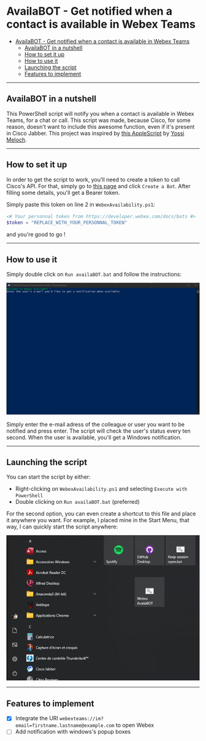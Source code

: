 # AvailaBOT - Get notified when a contact is available in Webex Teams

- [AvailaBOT - Get notified when a contact is available in Webex Teams](#availabot---get-notified-when-a-contact-is-available-in-webex-teams)
  - [AvailaBOT in a nutshell](#availabot-in-a-nutshell)
  - [How to set it up](#how-to-set-it-up)
  - [How to use it](#how-to-use-it)
  - [Launching the script](#launching-the-script)
  - [Features to implement](#features-to-implement)

---

## AvailaBOT in a nutshell

This PowerShell script will notify you when a contact is available in Webex Teams, for a chat or call.
This script was made, because Cisco, for some reason, doesn't want to include this awesome function, even if it's present in Cisco Jabber.
This project was inspired by [this AppleScript](https://github.com/CiscoDevNet/webexTeams-ContactAlertWhenAvailable) by [Yossi Meloch](https://github.com/ymeloch).

---

## How to set it up

In order to get the script to work, you'll need to create a token to call Cisco's API. For that, simply go to [this page](https://developer.webex.com/docs/bots) and click `Create a Bot`.
After filling some details, you'll get a Bearer token.

Simply paste this token on line 2 in `WebexAvailability.ps1`:

```powershell
<# Your personnal token from https://developer.webex.com/docs/bots #>
$token = "REPLACE_WITH_YOUR_PERSONNAL_TOKEN"
```

and you're good to go !

---

## How to use it

Simply double click on  `Run availaBOT.bat` and follow the instructions:

![image](images/1.%20Homescreen.png?raw=true "Script launched")

Simply enter the e-mail adress of the colleague or user you want to be notified and press enter. The script will check the user's status every ten second.
When the user is available, you'll get a Windows notification.

---

## Launching the script

You can start the script by either:

- Right-clicking on `WebexAvailability.ps1` and selecting `Execute with PowerShell`
- Double clicking on `Run availaBOT.bat` (preferred)

For the second option, you can even create a shortcut to this file and place it anywhere you want.
For example, I placed mine in the Start Menu, that way, I can quickly start the script anywhere:

![image](images/Start%20menu.png?raw=true "Start menu")

---

## Features to implement

- [X] Integrate the URI `webexteams://im?email=firstname.lastname@example.com` to open Webex
- [ ] Add notification with windows's popup boxes
